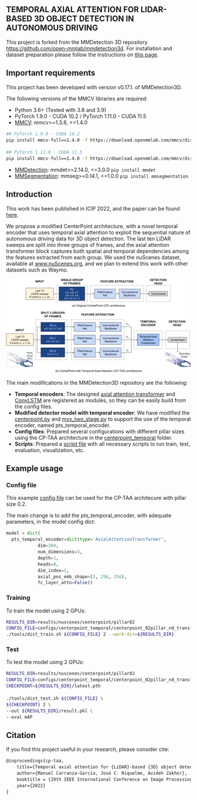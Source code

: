 ## TEMPORAL AXIAL ATTENTION FOR LIDAR-BASED 3D OBJECT DETECTION IN AUTONOMOUS DRIVING

This project is forked from the MMDetection 3D repository https://github.com/open-mmlab/mmdetection3d.
For installation and dataset preparation please follow the instructions on [this page](README_mmdet3d.md).

## Important requirements
This project has been developed with version v0.17.1. of MMDetection3D.

The following versions of the MMCV libraries are required:
- Python 3.6+ (Tested with 3.8 and 3.9)
- PyTorch 1.9.0 - CUDA 10.2 / PyTorch 1.11.0 - CUDA 11.5
- [MMCV](https://github.com/open-mmlab/mmcv): mmcv>=1.3.8, <=1.4.0 
```bash
## PyTorch 1.9.0 - CUDA 10.2
pip install mmcv-full==1.4.0 -f https://download.openmmlab.com/mmcv/dist/cu102/torch1.9.0/index.html

## PyTorch 1.11.0 - CUDA 11.5
pip install mmcv-full==1.4.0 -f https://download.openmmlab.com/mmcv/dist/cu115/torch1.11.0/index.html
```
- [MMDetection](https://github.com/open-mmlab/mmdetection): mmdet>=2.14.0, <=3.0.0     `pip install mmdet`
- [MMSegmentation](https://github.com/open-mmlab/mmsegmentation): mmseg>=0.14.1, <=1.0.0     `pip install mmsegmentation`

## Introduction
This work has been published in ICIP 2022, and the paper can be found [here]((http://www-video.eecs.berkeley.edu/papers/cgmanuel/ICIP_2022_Manuel__Copy_.pdf)).

We propose a modified CenterPoint architecture, with a novel temporal encoder  that uses temporal
axial attention to exploit the sequential nature of autonomous driving data for 3D object detection. The last ten LiDAR sweeps are split into three groups of frames, and the axial attention transformer block captures both spatial and temporal dependencies among the features extracted from each group.
We used the nuScenes dataset, available at www.nuScenes.org, and we plan to extend this work with other datasets such as Waymo.

![Architecture](resources/arch.png)

The main modifications in the MMDetection3D repository are the following:

- **Temporal encoders**: The designed [axial attention transformer](mmdet3d/models/temporal_encoders/axial_attention_transformer.py) and [ConvLSTM](mmdet3d/models/temporal_encoders/convlstm.py) are registered as modules, so they can be easily build from the config files.
- **Modified detector model with temporal encoder**: We have modified the [centerpoint.py](mmdet3d/models/detectors/centerpoint.py) and [mvx_two_stage.py](mmdet3d/models/detectors/mvx_two_stage.py) to support the use of the temporal encoder, named pts_temporal_encoder.
- **Config files**: Prepared several configurations with different pillar sizes using the CP-TAA architecture in the [centerpoint_temporal](configs/centerpoint_temporal) folder.
- **Scripts**: Prepared a [script file](scripts/nuscenes_scripts.sh) with all necessary scripts to run train, test, evaluation, visualization, etc.


## Example usage

### Config file
This example [config file](configs/centerpoint_temporal/centerpoint_02pillar_nd_transformer_second_secfpn_4x8_cyclic_20e_nus.py) can be used for the CP-TAA architecure with pillar size 0.2. 

The main change is to add the pts_temporal_encoder, with adequate parameters, in the model config dict:

```python
model = dict(
  pts_temporal_encoder=dict(type='AxialAttentionTransformer',
            dim=384,
            num_dimensions=3,
            depth=1,
            heads=8,
            dim_index=2,
            axial_pos_emb_shape=(3, 256, 256),
            fc_layer_attn=False))
```
### Training
To train the model using 2 GPUs:

```bash
RESULTS_DIR=results/nuscenes/centerpoint/pillar02
CONFIG_FILE=configs/centerpoint_temporal/centerpoint_02pillar_nd_transformer_second_secfpn_4x8_cyclic_20e_nus.py
./tools/dist_train.sh ${CONFIG_FILE} 2 --work-dir=${RESULTS_DIR}
```
### Test

To test the model using 2 GPUs:

```bash
RESULTS_DIR=results/nuscenes/centerpoint/pillar02
CONFIG_FILE=configs/centerpoint_temporal/centerpoint_02pillar_nd_transformer_second_secfpn_4x8_cyclic_20e_nus.py
CHECKPOINT=${RESULTS_DIR}/latest.pth

./tools/dist_test.sh ${CONFIG_FILE} \
${CHECKPOINT} 2 \
--out ${RESULTS_DIR}/result.pkl \
--eval mAP 
```


## Citation

If you find this project useful in your research, please consider cite:

```latex
@inproceedings{cp-taa,
    title={Temporal axial attention for {LiDAR}-based {3D} object detection in autonomous driving},
    author={Manuel Carranza-García, José C. Riquelme, Avideh Zakhor},
    booktitle = {29th IEEE International Conference on Image Processing (IEEE ICIP)},
    year={2022}
}
```



